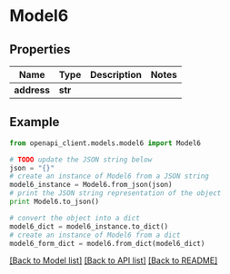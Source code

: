 # Model6


## Properties
Name | Type | Description | Notes
------------ | ------------- | ------------- | -------------
**address** | **str** |  | 

## Example

```python
from openapi_client.models.model6 import Model6

# TODO update the JSON string below
json = "{}"
# create an instance of Model6 from a JSON string
model6_instance = Model6.from_json(json)
# print the JSON string representation of the object
print Model6.to_json()

# convert the object into a dict
model6_dict = model6_instance.to_dict()
# create an instance of Model6 from a dict
model6_form_dict = model6.from_dict(model6_dict)
```
[[Back to Model list]](../README.md#documentation-for-models) [[Back to API list]](../README.md#documentation-for-api-endpoints) [[Back to README]](../README.md)


